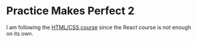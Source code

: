 # Practice Makes Perfect 2

I am following the [HTML/CSS course](https://www.youtube.com/watch?v=G3e-cpL7ofc) since the React course is not enough on its own.

